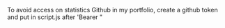 To avoid access on statistics Github in my portfolio, create a github token and put in script.js after 'Bearer "
